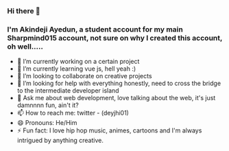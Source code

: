 ### Hi there 👋
### I'm Akindeji Ayedun, a student account for my main Sharpmind015 account, not sure on why I created this account, oh well.....

- 🔭 I’m currently working on a certain project
- 🌱 I’m currently learning vue js, hell yeah :)
- 👯 I’m looking to collaborate on creative projects
- 🤔 I’m looking for help with everything honestly, need to cross the bridge to the intermediate developer island
- 💬 Ask me about web development, love talking about the web, it's just damnnnn fun, ain't it?
- 📫 How to reach me: twitter - (deyjhi01)
- 😄 Pronouns: He/Him
- ⚡ Fun fact: I love hip hop music, animes, cartoons and I'm always intrigued by anything creative.
